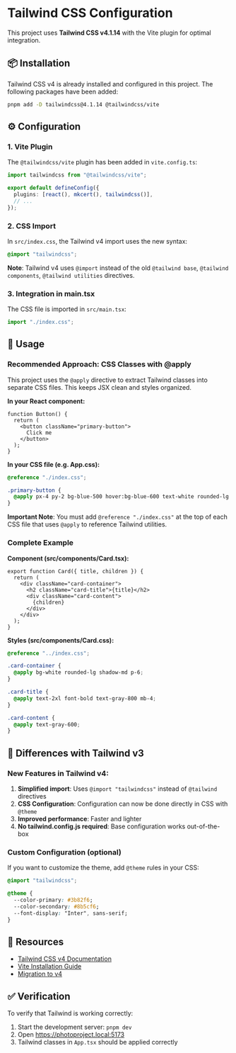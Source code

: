 # Tailwind CSS Configuration

This project uses **Tailwind CSS v4.1.14** with the Vite plugin for optimal integration.

## 📦 Installation

Tailwind CSS v4 is already installed and configured in this project. The following packages have been added:

```bash
pnpm add -D tailwindcss@4.1.14 @tailwindcss/vite
```

## ⚙️ Configuration

### 1. Vite Plugin

The `@tailwindcss/vite` plugin has been added in `vite.config.ts`:

```typescript
import tailwindcss from "@tailwindcss/vite";

export default defineConfig({
  plugins: [react(), mkcert(), tailwindcss()],
  // ...
});
```

### 2. CSS Import

In `src/index.css`, the Tailwind v4 import uses the new syntax:

```css
@import "tailwindcss";
```

**Note**: Tailwind v4 uses `@import` instead of the old `@tailwind base`, `@tailwind components`, `@tailwind utilities` directives.

### 3. Integration in main.tsx

The CSS file is imported in `src/main.tsx`:

```typescript
import "./index.css";
```

## 🎨 Usage

### Recommended Approach: CSS Classes with @apply

This project uses the `@apply` directive to extract Tailwind classes into separate CSS files. This keeps JSX clean and styles organized.

**In your React component:**
```tsx
function Button() {
  return (
    <button className="primary-button">
      Click me
    </button>
  );
}
```

**In your CSS file (e.g. App.css):**
```css
@reference "./index.css";

.primary-button {
  @apply px-4 py-2 bg-blue-500 hover:bg-blue-600 text-white rounded-lg transition-colors;
}
```

**Important Note**: You must add `@reference "./index.css"` at the top of each CSS file that uses `@apply` to reference Tailwind utilities.

### Complete Example

**Component (src/components/Card.tsx):**
```tsx
export function Card({ title, children }) {
  return (
    <div className="card-container">
      <h2 className="card-title">{title}</h2>
      <div className="card-content">
        {children}
      </div>
    </div>
  );
}
```

**Styles (src/components/Card.css):**
```css
@reference "../index.css";

.card-container {
  @apply bg-white rounded-lg shadow-md p-6;
}

.card-title {
  @apply text-2xl font-bold text-gray-800 mb-4;
}

.card-content {
  @apply text-gray-600;
}
```

## 📝 Differences with Tailwind v3

### New Features in Tailwind v4:

1. **Simplified import**: Uses `@import "tailwindcss"` instead of `@tailwind` directives
2. **CSS Configuration**: Configuration can now be done directly in CSS with `@theme`
3. **Improved performance**: Faster and lighter
4. **No tailwind.config.js required**: Base configuration works out-of-the-box

### Custom Configuration (optional)

If you want to customize the theme, add `@theme` rules in your CSS:

```css
@import "tailwindcss";

@theme {
  --color-primary: #3b82f6;
  --color-secondary: #8b5cf6;
  --font-display: "Inter", sans-serif;
}
```

## 🔗 Resources

- [Tailwind CSS v4 Documentation](https://tailwindcss.com/docs)
- [Vite Installation Guide](https://tailwindcss.com/docs/installation/using-vite)
- [Migration to v4](https://tailwindcss.com/docs/upgrade-guide)

## ✅ Verification

To verify that Tailwind is working correctly:

1. Start the development server: `pnpm dev`
2. Open https://photoproject.local:5173
3. Tailwind classes in `App.tsx` should be applied correctly
